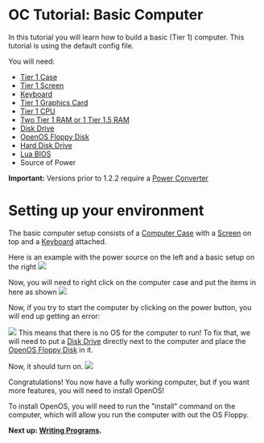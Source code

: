 # OC Tutorial: Basic Computer

In this tutorial you will learn how to build a basic (Tier 1) computer.
This tutorial is using the default config file.

You will need:

- [Tier 1 Case](/block/case)
- [Tier 1 Screen](/block/screen)
- [Keyboard](/block/keyboard)
- [Tier 1 Graphics Card](/item/graphics_card)
- [Tier 1 CPU](/item/cpu)
- [Two Tier 1 RAM or 1 Tier 1.5 RAM](/item/memory)
- [Disk Drive](/block/disk_drive)
- [OpenOS Floppy Disk](/item/openos_floppy)
- [Hard Disk Drive](/item/hard_disk_drive)
- [Lua BIOS](/item/eeprom)
- Source of Power

**Important:** Versions prior to 1.2.2 require a [Power
Converter](/block/power_converter)

# Setting up your environment

The basic computer setup consists of a [Computer Case](/block/case) with
a [Screen](/block/screen) on top and a [Keyboard](/block/keyboard)
attached.

Here is an example with the power source on the left and a basic setup
on the right ![](http://i.imgur.com/TDIiBJr.png)

Now, you will need to right click on the computer case and put the items
in here as shown ![](http://i.imgur.com/OrMN600.png)

Now, if you try to start the computer by clicking on the power button,
you will end up getting an error:

![](http://i.imgur.com/jiGZKSR.png) This means that there is no OS for
the computer to run! To fix that, we will need to put a [Disk
Drive](/block/disk_drive) directly next to the computer and place the
[OpenOS Floppy Disk](/item/openos_floppy) in it.

Now, it should turn on. ![](http://i.imgur.com/SeEd9Xb.png)

Congratulations! You now have a fully working computer, but if you want
more features, you will need to install OpenOS!

To install OpenOS, you will need to run the "install" command on the
computer, which will allow you run the computer with out the OS Floppy.

**Next up: [Writing Programs](/tutorial/oc2_writing_code).**